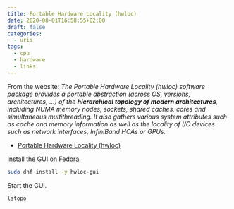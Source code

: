```yaml
---
title: Portable Hardware Locality (hwloc)
date: 2020-08-01T16:58:55+02:00
draft: false
categories:
  - uris
tags:
  - cpu
  - hardware
  - links
---
```


From the website: *The Portable Hardware Locality (hwloc) software package provides a portable abstraction (across OS, versions, architectures, ...) of the **hierarchical topology of modern architectures**, including NUMA memory nodes, sockets, shared caches, cores and simultaneous multithreading. It also gathers various system attributes such as cache and memory information as well as the locality of I/O devices such as network interfaces, InfiniBand HCAs or GPUs.*

* [Portable Hardware Locality (hwloc)](https://www.open-mpi.org/projects/hwloc/)

Install the GUI on Fedora.

```bash
sudo dnf install -y hwloc-gui
```

Start the GUI.

```bash
lstopo
```

<!---
# vim: set spell spelllang:
-->
